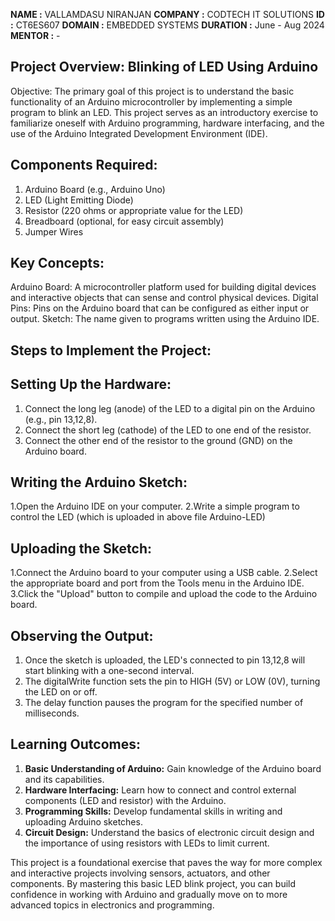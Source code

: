 **NAME     :** VALLAMDASU NIRANJAN
**COMPANY  :** CODTECH IT SOLUTIONS
**ID       :** CT6ES607
**DOMAIN   :** EMBEDDED SYSTEMS
**DURATION :** June - Aug 2024
**MENTOR   :** - 

## Project Overview: Blinking of LED Using Arduino
Objective:
The primary goal of this project is to understand the basic functionality of an Arduino microcontroller by implementing a simple program to blink an LED. This project serves as an introductory exercise to familiarize oneself with Arduino programming, hardware interfacing, and the use of the Arduino Integrated Development Environment (IDE).

## Components Required:
1. Arduino Board (e.g., Arduino Uno) 
2. LED (Light Emitting Diode)
3. Resistor (220 ohms or appropriate value for the LED)
4. Breadboard (optional, for easy circuit assembly)
5. Jumper Wires
   
## Key Concepts:
Arduino Board: A microcontroller platform used for building digital devices and interactive objects that can sense and control physical devices.
Digital Pins: Pins on the Arduino board that can be configured as either input or output.
Sketch: The name given to programs written using the Arduino IDE.

## Steps to Implement the Project:

## Setting Up the Hardware:

1. Connect the long leg (anode) of the LED to a digital pin on the Arduino (e.g., pin 13,12,8).
2. Connect the short leg (cathode) of the LED to one end of the resistor.
3. Connect the other end of the resistor to the ground (GND) on the Arduino board.
   
## Writing the Arduino Sketch:

1.Open the Arduino IDE on your computer.
2.Write a simple program to control the LED (which is uploaded in above file Arduino-LED)

## Uploading the Sketch:

1.Connect the Arduino board to your computer using a USB cable.
2.Select the appropriate board and port from the Tools menu in the Arduino IDE.
3.Click the "Upload" button to compile and upload the code to the Arduino board.

## Observing the Output:

1. Once the sketch is uploaded, the LED's connected to pin 13,12,8 will start blinking with a one-second interval.
2. The digitalWrite function sets the pin to HIGH (5V) or LOW (0V), turning the LED on or off.
3. The delay function pauses the program for the specified number of milliseconds.
 


## Learning Outcomes:
1. **Basic Understanding of Arduino:** Gain knowledge of the Arduino board and its capabilities.
2. **Hardware Interfacing:** Learn how to connect and control external components (LED and resistor) with the Arduino.
3. **Programming Skills:** Develop fundamental skills in writing and uploading Arduino sketches.
4. **Circuit Design:** Understand the basics of electronic circuit design and the importance of using resistors with LEDs to limit current.

This project is a foundational exercise that paves the way for more complex and interactive projects involving sensors, actuators, and other components. By mastering this basic LED blink project, you can build confidence in working with Arduino and gradually move on to more advanced topics in electronics and programming.
